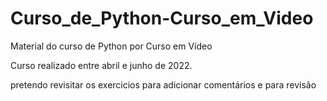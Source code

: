 # Curso_de_Python-Curso_em_Video
 Material do curso de Python por Curso em Vídeo

 Curso realizado entre abril e junho de 2022.

 pretendo revisitar os exercicios para adicionar comentários e para revisão
